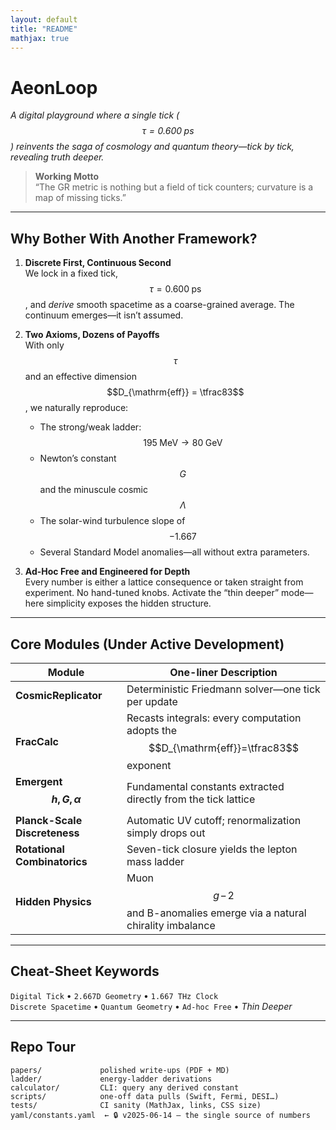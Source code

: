 ```yaml
---
layout: default
title: "README"
mathjax: true
---
```


# **AeonLoop**

*A digital playground where a single tick ($$\tau = 0.600\;\text{ps}$$) reinvents the saga of cosmology and quantum theory—tick by tick, revealing truth deeper.*

> **Working Motto**  
> “The GR metric is nothing but a field of tick counters; curvature is a map of missing ticks.”

---

## Why Bother With Another Framework?

1. **Discrete First, Continuous Second**  
   We lock in a fixed tick, $$\tau = 0.600\;\text{ps}$$, and *derive* smooth spacetime as a coarse-grained average. The continuum emerges—it isn’t assumed.

2. **Two Axioms, Dozens of Payoffs**  
   With only $$\tau$$ and an effective dimension $$D_{\mathrm{eff}} = \tfrac83$$, we naturally reproduce:  
   - The strong/weak ladder: $$195\;\text{MeV} \to 80\;\text{GeV}$$  
   - Newton’s constant $$G$$ and the minuscule cosmic $$\Lambda$$  
   - The solar-wind turbulence slope of $$-1.667$$  
   - Several Standard Model anomalies—all without extra parameters.

3. **Ad-Hoc Free and Engineered for Depth**  
   Every number is either a lattice consequence or taken straight from experiment. No hand-tuned knobs. Activate the “thin deeper” mode—here simplicity exposes the hidden structure.

---

## Core Modules (Under Active Development)

| Module                        | One-liner Description                                                               |
|-------------------------------|-------------------------------------------------------------------------------------|
| **CosmicReplicator**          | Deterministic Friedmann solver—one tick per update                                  |
| **FracCalc**                  | Recasts integrals: every computation adopts the $$D_{\mathrm{eff}}=\tfrac83$$ exponent |
| **Emergent $$h, G, \alpha$$** | Fundamental constants extracted directly from the tick lattice                      |
| **Planck-Scale Discreteness** | Automatic UV cutoff; renormalization simply drops out                              |
| **Rotational Combinatorics**  | Seven-tick closure yields the lepton mass ladder                                    |
| **Hidden Physics**            | Muon $$g\!-\!2$$ and B-anomalies emerge via a natural chirality imbalance           |

---

## Cheat-Sheet Keywords

`Digital Tick` • `2.667D Geometry` • `1.667 THz Clock`  
`Discrete Spacetime` • `Quantum Geometry` • `Ad-hoc Free` • *Thin Deeper*

---

## Repo Tour

```text
papers/             polished write-ups (PDF + MD)
ladder/             energy-ladder derivations
calculator/         CLI: query any derived constant
scripts/            one-off data pulls (Swift, Fermi, DESI…)
tests/              CI sanity (MathJax, links, CSS size)
yaml/constants.yaml  ← 🔒 v2025-06-14 — the single source of numbers
